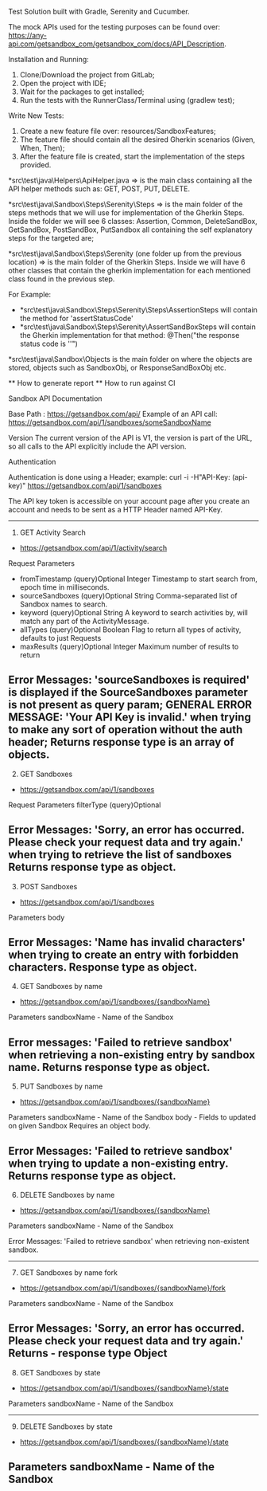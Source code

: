 Test Solution built with Gradle, Serenity and Cucumber.

The mock APIs used for the testing purposes can be found over: https://any-api.com/getsandbox_com/getsandbox_com/docs/API_Description.

Installation and Running:

1. Clone/Download the project from GitLab;
2. Open the project with IDE;
3. Wait for the packages to get installed;
4. Run the tests with the RunnerClass/Terminal using (gradlew test);

Write New Tests:

1. Create a new feature file over: resources/SandboxFeatures;
2. The feature file should contain all the desired Gherkin scenarios (Given, When, Then);
3. After the feature file is created, start the implementation of the steps provided.

*src\test\java\Helpers\ApiHelper.java => is the main class containing all the API helper methods such as: GET, POST, PUT, DELETE.

*src\test\java\Sandbox\Steps\Serenity\Steps => is the main folder of the steps methods that we will use for implementation of the Gherkin Steps.
Inside the folder we will see 6 classes: Assertion, Common, DeleteSandBox, GetSandBox, PostSandBox, PutSandbox all containing the self explanatory steps for the targeted are;

*src\test\java\Sandbox\Steps\Serenity (one folder up from the previous location) => is the main folder of the Gherkin Steps.
Inside we will have 6 other classes that contain the gherkin implementation for each mentioned class found in the previous step.

For Example:
- *src\test\java\Sandbox\Steps\Serenity\Steps\AssertionSteps will contain the method for 'assertStatusCode'
- *src\test\java\Sandbox\Steps\Serenity\AssertSandBoxSteps will contain the Gherkin implementation for that method: @Then("the response status code is ''")

*src\test\java\Sandbox\Objects is the main folder on where the objects are stored, objects such as SandboxObj, or ResponseSandBoxObj etc.

** How to generate report
** How to run against CI


Sandbox API Documentation


Base Path : https://getsandbox.com/api/
Example of an API call: https://getsandbox.com/api/1/sandboxes/someSandboxName

Version
The current version of the API is V1, the version is part of the URL, so all calls to the API explicitly include the API version.

Authentication

Authentication is done using a Header;
example: curl -i -H"API-Key: (api-key)" https://getsandbox.com/api/1/sandboxes

The API key token is accessible on your account page after you create an account and needs to be sent as a HTTP Header named API-Key.

--------------------------------------------------------------------------------------------------------------------------------------------------------------
1. GET Activity Search
- https://getsandbox.com/api/1/activity/search

Request Parameters
- fromTimestamp  (query)Optional   Integer    Timestamp to start search from, epoch time in milliseconds.
- sourceSandboxes  (query)Optional     String     Comma-separated list of Sandbox names to search.
- keyword  (query)Optional     String     A keyword to search activities by, will match any part of the ActivityMessage.
- allTypes  (query)Optional    Boolean    Flag to return all types of activity, defaults to just Requests
- maxResults  (query)Optional  Integer    Maximum number of results to return

Error Messages: 'sourceSandboxes is required' is displayed if the SourceSandboxes parameter is not present as query param;
GENERAL ERROR MESSAGE: 'Your API Key is invalid.' when trying to make any sort of operation without the auth header;
Returns response type is an array of objects.
--------------------------------------------------------------------------------------------------------------------------------------------------------------

2. GET Sandboxes
- https://getsandbox.com/api/1/sandboxes

Request Parameters
filterType  (query)Optional

Error Messages: 'Sorry, an error has occurred. Please check your request data and try again.' when trying to retrieve the list of sandboxes
Returns response type as object.
--------------------------------------------------------------------------------------------------------------------------------------------------------------

3. POST Sandboxes
- https://getsandbox.com/api/1/sandboxes

Parameters
body

Error Messages: 'Name has invalid characters' when trying to create an entry with forbidden characters.
Response type as object.
--------------------------------------------------------------------------------------------------------------------------------------------------------------

4. GET Sandboxes by name
- https://getsandbox.com/api/1/sandboxes/{sandboxName}

Parameters
sandboxName - Name of the Sandbox

Error messages: 'Failed to retrieve sandbox' when retrieving a non-existing entry by sandbox name.
Returns response type as object.
--------------------------------------------------------------------------------------------------------------------------------------------------------------

5. PUT Sandboxes by name
- https://getsandbox.com/api/1/sandboxes/{sandboxName}

Parameters
sandboxName  -  Name of the Sandbox
body -  Fields to updated on given Sandbox
Requires an object body.

Error Messages: 'Failed to retrieve sandbox' when trying to update a non-existing entry.
Returns response type as object.
--------------------------------------------------------------------------------------------------------------------------------------------------------------

6. DELETE Sandboxes by name
- https://getsandbox.com/api/1/sandboxes/{sandboxName}

Parameters
sandboxName  - Name of the Sandbox

Error Messages: 'Failed to retrieve sandbox' when retrieving non-existent sandbox.

--------------------------------------------------------------------------------------------------------------------------------------------------------------

7. GET Sandboxes by name fork
- https://getsandbox.com/api/1/sandboxes/{sandboxName}/fork

Parameters
sandboxName - Name of the Sandbox

Error Messages: 'Sorry, an error has occurred. Please check your request data and try again.'
Returns - response type Object
--------------------------------------------------------------------------------------------------------------------------------------------------------------

8. GET Sandboxes by state

- https://getsandbox.com/api/1/sandboxes/{sandboxName}/state

Parameters
sandboxName - Name of the Sandbox

--------------------------------------------------------------------------------------------------------------------------------------------------------------

9. DELETE Sandboxes by state
- https://getsandbox.com/api/1/sandboxes/{sandboxName}/state

Parameters
sandboxName - Name of the Sandbox
--------------------------------------------------------------------------------------------------------------------------------------------------------------
